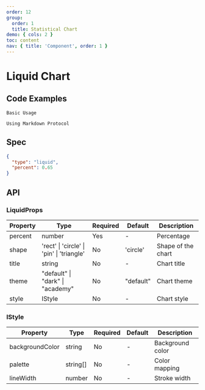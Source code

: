 ```yaml
---
order: 12
group:
  order: 1
  title: Statistical Chart
demo: { cols: 2 }
toc: content
nav: { title: 'Component', order: 1 }
---
```


# Liquid Chart

## Code Examples

<code src="./demos/common">Basic Usage</code>

<code src="./demos/markdown">Using Markdown Protocol</code>

## Spec

```json
{
  "type": "liquid",
  "percent": 0.65
}
```

## API

### LiquidProps

| Property | Type                                                  | Required | Default   | Description        |
| -------- | ----------------------------------------------------- | -------- | --------- | ------------------ |
| percent  | number                                                | Yes      | -         | Percentage         |
| shape    | 'rect' &#124; 'circle' &#124; 'pin' &#124; 'triangle' | No       | 'circle'  | Shape of the chart |
| title    | string                                                | No       | -         | Chart title        |
| theme    | "default" &#124; "dark" &#124; "academy"              | No       | "default" | Chart theme        |
| style    | IStyle                                                | No       | -         | Chart style        |

### IStyle

| Property        | Type     | Required | Default | Description      |
| --------------- | -------- | -------- | ------- | ---------------- |
| backgroundColor | string   | No       | -       | Background color |
| palette         | string[] | No       | -       | Color mapping    |
| lineWidth       | number   | No       | -       | Stroke width     |
